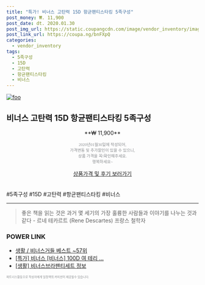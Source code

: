 ```yaml
--- 
title: "특가! 비너스 고탄력 15D 항균팬티스타킹 5족구성" 
post_money: ₩. 11,900 
post_date: dt. 2020.01.30 
post_img_url: https://static.coupangcdn.com/image/vendor_inventory/images/2017/08/19/15/2/7597f7ac-91b0-4f98-a00c-4a73bc84d592.jpg 
post_link_url: https://coupa.ng/bnFXpQ 
categories: 
  - vendor_inventory 
tags: 
  - 5족구성 
  - 15D 
  - 고탄력 
  - 항균팬티스타킹 
  - 비너스 
--- 
```

[![foo](https://static.coupangcdn.com/image/vendor_inventory/images/2017/08/19/15/2/7597f7ac-91b0-4f98-a00c-4a73bc84d592.jpg)](https://coupa.ng/bnFXpQ) 

## 비너스 고탄력 15D 항균팬티스타킹 5족구성 
<p style="text-align: center;">**₩ 11,900**</p> 
<p style="text-align: center;"><span style="color: #898c8f; font-family: Georgia,Times,serif; font-size: 0.75em;">2020년01월30일에 작성되어, <br>가격변동 및 추가할인이 있을 수 있으니,<br> 상품 가격을 꼭!확인해주세요.<br>행복하세요~</span> 
</p>	 
<div markdown="0" style="text-align: center;"><a href="https://coupa.ng/bnFXpQ" class="btn btn--success">상품가격 및 후기 보러가기</a></div> 
<br><br> 
  #5족구성 #15D #고탄력 #항균팬티스타킹 #비너스 
<hr> 

> 좋은 책을 읽는 것은 과거 몇 세기의 가장 훌륭한 사람들과 이야기를 나누는 것과 같다 - 르네 테카르트 (Rene Descartes) 프랑스 철학자 


### POWER LINK

* <a href="https://blog.naver.com/santokki14/221778901543" target="_blank">생활 / 비너스거들 베스트 ~57위</a>
* <a href="https://blog.naver.com/sakai111/221790221167" target="_blank">[특가] 비너스 [비너스] 100D 여 테리 ...</a>
* <a href="https://blog.naver.com/santokki14/221768442161" target="_blank"> [생활] 비너스브라팬티세트 정보 </a>

<span style="color: #898c8f; font-family: Georgia,Times,serif; font-size: 0.55em;">파트너스활동으로 작성자에게 일정액의 커미션이 제공될수 있습니다.</span> 
